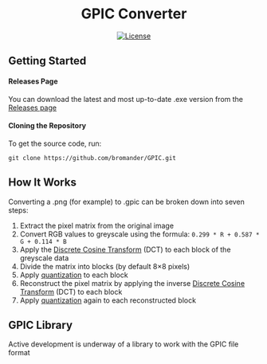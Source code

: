 <div align="center">
  <h1>GPIC Converter</h1>

  [![License](https://img.shields.io/github/license/bromander/GPIC?style=for-the-badge)](https://github.com/bromander/GPIC/blob/master/LICENSE)
</div>

## Getting Started
#### Releases Page

You can download the latest and most up-to-date .exe version from the [Releases page](https://github.com/bromander/GPIC/releases/tag/release)

#### Cloning the Repository

To get the source code, run:
```
git clone https://github.com/bromander/GPIC.git
```

## How It Works
Converting a .png (for example) to .gpic can be broken down into seven steps:
1. Extract the pixel matrix from the original image
2. Convert RGB values to greyscale using the formula: `0.299 * R + 0.587 * G + 0.114 * B`
3. Apply the [Discrete Cosine Transform](https://en.wikipedia.org/wiki/Discrete_cosine_transform) (DCT) to each block of the greyscale data
4. Divide the matrix into blocks (by default 8×8 pixels)
5. Apply [quantization](https://en.wikipedia.org/wiki/Quantization_(image_processing)) to each block
6. Reconstruct the pixel matrix by applying the inverse [Discrete Cosine Transform](https://en.wikipedia.org/wiki/Discrete_cosine_transform) (DCT) to each block
7. Apply [quantization](https://en.wikipedia.org/wiki/Quantization_(image_processing)) again to each reconstructed block

## GPIC Library
Active development is underway of a library to work with the GPIC file format
